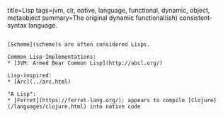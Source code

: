 title=Lisp
tags=jvm, clr, native, language, functional, dynamic, object, metaobject
summary=The original dynamic functional(ish) consistent-syntax language.
~~~~~~

[Scheme](scheme)s are often considered Lisps.

Common Lisp Implementations:
* [JVM: Armed Bear Common Lisp](http://abcl.org/)

Lisp-inspired:
* [Arc](../arc.html)

"A Lisp":
* [Ferret](https://ferret-lang.org/): appears to compile [Clojure](/languages/clojure.html) into native code

